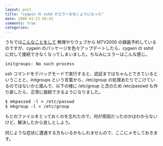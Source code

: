 ```yaml
---
layout: post
title: "cygwin の sshd がエラーを吐くようになった"
date: 2006-01-22 04:43
comments: true
categories: 
---
```

<p class="entryBody">
うちでは<a href="http://mizzy.org/mtv2000/index.xhtml?css=white" target="_blank">こんなことをして</a> 無理やりウェブから MTV2000 の録画予約しているのですが、cygwin のパッケージを色々アップデートしたら、cygwin の sshd に対して接続できなくなってしまいました。ちなみにエラーはこんな感じ。
</p>

<pre class="code">
initgroups: No such process
</pre>

<p class="entryBody">
ssh コマンドをデバッグモードで実行すると、認証まではちゃんとできているということと、initgroups という言葉から、/etc/group の処理あたりでこけているのではないかと踏んで、以下の様に /etc/group と念のため /etc/passwd も作り直したら、正常に接続できるようになりました。
</p>

<pre class="code">
$ mkpassed -l > /etc/passwd
$ mkgroup -l > /etc/group
</pre>

<p class="entryBody">
もとのファイルをとっておくのを忘れたので、何が原因だったのかはわからないけど、解決したから良しとしよう。
</p>

<p class="entryBody">
同じような症状に遭遇する方もいるかもしれませんので、ここにメモしておきます。
</p>